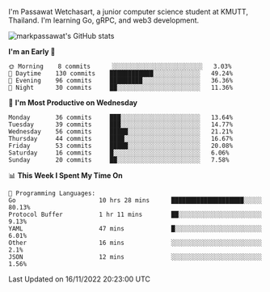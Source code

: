 
I'm Passawat Wetchasart, a junior computer science student at KMUTT, Thailand. I'm learning Go, gRPC, and web3 development.


![markpassawat's GitHub stats](https://github-readme-stats.vercel.app/api?username=markpassawat&show_icons=true&theme=radical)

<!--START_SECTION:waka-->
**I'm an Early 🐤** 

```text
🌞 Morning    8 commits      ░░░░░░░░░░░░░░░░░░░░░░░░░   3.03% 
🌆 Daytime    130 commits    ████████████░░░░░░░░░░░░░   49.24% 
🌃 Evening    96 commits     █████████░░░░░░░░░░░░░░░░   36.36% 
🌙 Night      30 commits     ██░░░░░░░░░░░░░░░░░░░░░░░   11.36%

```
📅 **I'm Most Productive on Wednesday** 

```text
Monday       36 commits     ███░░░░░░░░░░░░░░░░░░░░░░   13.64% 
Tuesday      39 commits     ███░░░░░░░░░░░░░░░░░░░░░░   14.77% 
Wednesday    56 commits     █████░░░░░░░░░░░░░░░░░░░░   21.21% 
Thursday     44 commits     ████░░░░░░░░░░░░░░░░░░░░░   16.67% 
Friday       53 commits     █████░░░░░░░░░░░░░░░░░░░░   20.08% 
Saturday     16 commits     █░░░░░░░░░░░░░░░░░░░░░░░░   6.06% 
Sunday       20 commits     ██░░░░░░░░░░░░░░░░░░░░░░░   7.58%

```


📊 **This Week I Spent My Time On** 

```text
💬 Programming Languages: 
Go                       10 hrs 28 mins      ████████████████████░░░░░   80.13% 
Protocol Buffer          1 hr 11 mins        ██░░░░░░░░░░░░░░░░░░░░░░░   9.13% 
YAML                     47 mins             █░░░░░░░░░░░░░░░░░░░░░░░░   6.01% 
Other                    16 mins             ░░░░░░░░░░░░░░░░░░░░░░░░░   2.1% 
JSON                     12 mins             ░░░░░░░░░░░░░░░░░░░░░░░░░   1.56%

```


 Last Updated on 16/11/2022 20:23:00 UTC
<!--END_SECTION:waka-->

<!--
**markpassawat/markpassawat** is a ✨ _special_ ✨ repository because its `README.md` (this file) appears on your GitHub profile.

Here are some ideas to get you started:

- 🔭 I’m currently working on ...
- 🌱 I’m currently learning ...
- 👯 I’m looking to collaborate on ...
- 🤔 I’m looking for help with ...
- 💬 Ask me about ...
- 📫 How to reach me: ...
- 😄 Pronouns: He/Him
- ⚡ Fun fact: ...
-->
